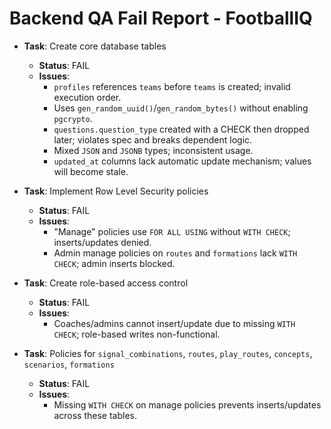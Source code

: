 # Backend QA Fail Report - FootballIQ

- **Task**: Create core database tables
  - **Status**: FAIL
  - **Issues**:
    - `profiles` references `teams` before `teams` is created; invalid execution order.
    - Uses `gen_random_uuid()`/`gen_random_bytes()` without enabling `pgcrypto`.
    - `questions.question_type` created with a CHECK then dropped later; violates spec and breaks dependent logic.
    - Mixed `JSON` and `JSONB` types; inconsistent usage.
    - `updated_at` columns lack automatic update mechanism; values will become stale.

- **Task**: Implement Row Level Security policies
  - **Status**: FAIL
  - **Issues**:
    - "Manage" policies use `FOR ALL USING` without `WITH CHECK`; inserts/updates denied.
    - Admin manage policies on `routes` and `formations` lack `WITH CHECK`; admin inserts blocked.

- **Task**: Create role-based access control
  - **Status**: FAIL
  - **Issues**:
    - Coaches/admins cannot insert/update due to missing `WITH CHECK`; role-based writes non-functional.

- **Task**: Policies for `signal_combinations`, `routes`, `play_routes`, `concepts`, `scenarios`, `formations`
  - **Status**: FAIL
  - **Issues**:
    - Missing `WITH CHECK` on manage policies prevents inserts/updates across these tables.
